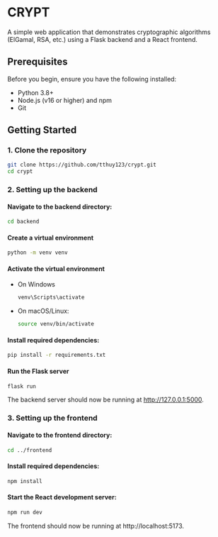 # CRYPT
A simple web application that demonstrates cryptographic algorithms (ElGamal, RSA, etc.) using a Flask backend and a React frontend.

## Prerequisites
Before you begin, ensure you have the following installed:
- Python 3.8+
- Node.js (v16 or higher) and npm
- Git

## Getting Started
### 1. Clone the repository
```bash
git clone https://github.com/tthuy123/crypt.git
cd crypt
```
### 2. Setting up the backend
#### Navigate to the backend directory:
```bash
cd backend
```
#### Create a virtual environment
``` bash
python -m venv venv
```
#### Activate the virtual environment
 - On Windows
   ```bash
   venv\Scripts\activate
   ```
- On macOS/Linux:
  ```bash
  source venv/bin/activate
  ```
#### Install required dependencies:
```bash
pip install -r requirements.txt
```
#### Run the Flask server
```bash
flask run
```
The backend server should now be running at http://127.0.0.1:5000.
### 3. Setting up the frontend
#### Navigate to the frontend directory:
```bash
cd ../frontend
```
#### Install required dependencies:
```bash
npm install
```
#### Start the React development server:
```bash
npm run dev
```
The frontend should now be running at http://localhost:5173.
